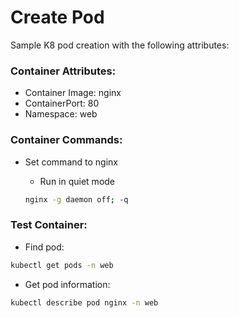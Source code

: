 # Create Pod

Sample K8 pod creation with the following attributes:

### Container Attributes:

- Container Image: nginx
- ContainerPort: 80
- Namespace: web

### Container Commands:

- Set command to nginx
    - Run in quiet mode

    ```bash
    nginx -g daemon off; -q
    ```

### Test Container:

- Find pod:

```bash
kubectl get pods -n web 
```

- Get pod information:

```bash
kubectl describe pod nginx -n web
```